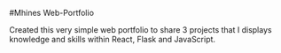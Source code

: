 #Mhines Web-Portfolio 

Created this very simple web portfolio to share 3 projects that I displays knowledge and skills within React, Flask and JavaScript.
